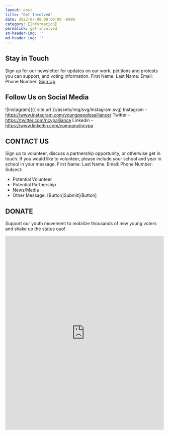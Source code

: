 ```yaml
---
layout: post
title: "Get Involved"
date: 2022-07-08 00:00:00 -0000
category: [Information]
permalink: get-involved
sm-header-img: ''
md-header img: ''
---
```


## Stay in Touch
Sign up for our newsletter for updates on our work, petitions and protests you can support, and voting information.
First Name:            Last Name:
Email:
Phone Number:
[Sign Up](#)

## Follow Us on Social Media
![Instagram]({{ site.url }}/assets/img/svg/instagram.svg)
Instagram - https://www.instagram.com/youngpeoplesalliance/
Twitter - https://twitter.com/ncypalliance
Linkedin - https://www.linkedin.com/company/ncypa

## CONTACT US
Sign up to volunteer, discuss a partnership opportunity, or otherwise get in touch. If you would like to volunteer, please include your school and year in school in your message.
First Name:            Last Name:
Email:
Phone Number:
Subject: 
* Potential Volunteer
* Potential Partnership
* News/Media
* Other
Message: 
[Button]Submit[/Button]

## DONATE
Support our youth movement to mobilize thousands of new young voters and shake up the status quo!
<div class = "embed">
<iframe src="https://givebutter.com/embed/c/ncypa" width="100%" height="615px" style="max-width: 601px;" name="givebutter" frameborder="0" scrolling="no" seamless allowpaymentrequest></iframe><script src="https://givebutter.com/js/widget.js"></script>
</div>
